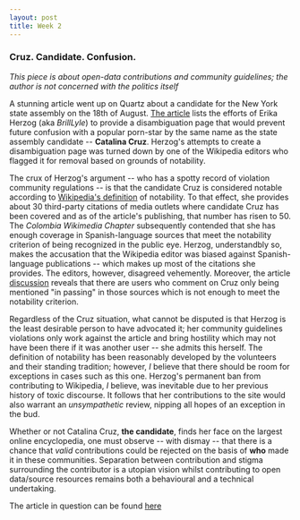 ```yaml
---
layout: post
title: Week 2
---
```


### Cruz. Candidate. Confusion.

*This piece is about open-data contributions and community guidelines; the author is not concerned with the politics itself*

A stunning article went up on Quartz about a candidate for the New York state assembly on the 18th of August. [The article] lists the efforts of Erika Herzog (aka *BrillLyle*) to provide a disambiguation page that would prevent future confusion with a popular porn-star by the same name as the state assembly candidate -- **Catalina Cruz**. Herzog's attempts to create a disambiguation page was turned down by one of the Wikipedia editors who flagged it for removal based on grounds of notability.

The crux of Herzog's argument -- who has a spotty record of violation community regulations -- is that the candidate Cruz is considered notable according to [Wikipedia's definition] of notability. To that effect, she provides about 30 third-party citations of media outlets where candidate Cruz has been covered and as of the article's publishing, that number has risen to 50. The *Colombia Wikimedia Chapter* subsequently contended that she has enough coverage in Spanish-language sources that meet the notability criterion of being recognized in the public eye. Herzog, understandbly so, makes the accusation that the Wikipedia editor was biased against Spanish-language publications -- which makes up most of the citations she provides. The editors, however, disagreed vehemently. Moreover, the article [discussion] reveals that there are users who comment on Cruz only being mentioned "in passing" in those sources which is not enough to meet the notability criterion.

Regardless of the Cruz situation, what cannot be disputed is that Herzog is the least desirable person to have advocated it; her community guidelines violations only work against the article and bring hostility which may not have been there if it was another user -- she admits this herself. The definition of notability has been reasonably developed by the volunteers and their standing tradition; however, *I* believe that there should be room for exceptions in cases such as this one. Herzog's permanent ban from contributing to Wikipedia, *I* believe, was inevitable due to her previous history of toxic discourse. It follows that her contributions to the site would also warrant an *unsympathetic* review, nipping all hopes of an exception in the bud.

Whether or not Catalina Cruz, **the candidate**, finds her face on the largest online encyclopedia, one must observe -- with dismay -- that there is a chance that *valid* contributions could be rejected on the basis of **who** made it in these communities. Separation between contribution and stigma surrounding the contributor is a utopian vision whilst contributing to open data/source resources remains both a behavioural and a technical undertaking. 

The article in question can be found [here]


[The article]: https://qz.com/1352568/running-for-office-is-hard-when-you-have-a-porn-stars-name-this-makes-it-worse/
[Wikipedia's definition]: https://en.wikipedia.org/wiki/Wikipedia:Notability
[here]: https://en.wikipedia.org/wiki/User:BrillLyle/Catalina_Cruz_(politician)
[discussion]: https://en.wikipedia.org/wiki/Wikipedia:Articles_for_deletion/Catalina_Cruz_(politician)